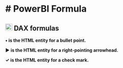 <!DOCTYPE html>
<html lang="en">

 <head>
    <meta charset="UTF-8">
    <meta name="viewport" content="width=device-width, initial-scale=1.0">
</head>   
<body>
<h1># PowerBI Formula </h1>


<h2><img src="https://drive.google.com/uc?export=download&id=1H_9MUHK9xMPUTtsVY8mjDs9lcVDIgyBU" width="22"> DAX formulas</h2>



<b>
&#8226; is the HTML entity for a bullet point.<br>
    
&#9654; is the HTML entity for a right-pointing arrowhead.<br>

&#10003; is the HTML entity for a check mark.<br>
</b>

</body>
</html>


